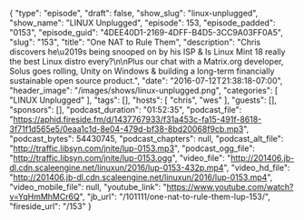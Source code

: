 {
  "type": "episode",
  "draft": false,
  "show_slug": "linux-unplugged",
  "show_name": "LINUX Unplugged",
  "episode": 153,
  "episode_padded": "0153",
  "episode_guid": "4DEE40D1-2169-4DFF-B4D5-3CC9A03FF0A5",
  "slug": "153",
  "title": "One NAT to Rule Them",
  "description": "Chris discovers he\u2019s being snooped on by his ISP & Is Linux Mint 18 really the  best Linux distro every?\n\nPlus our chat with a Matrix.org developer, Solus goes rolling, Unity on Windows & building a long-term financially sustainable open source product.",
  "date": "2016-07-12T21:38:18-07:00",
  "header_image": "/images/shows/linux-unplugged.png",
  "categories": [
    "LINUX Unplugged"
  ],
  "tags": [],
  "hosts": [
    "chris",
    "wes"
  ],
  "guests": [],
  "sponsors": [],
  "podcast_duration": "01:52:35",
  "podcast_file": "https://aphid.fireside.fm/d/1437767933/f31a453c-fa15-491f-8618-3f71f1d565e5/0eaa1c1d-8e04-479d-bf38-8bd20068f9cb.mp3",
  "podcast_bytes": 54430745,
  "podcast_chapters": null,
  "podcast_alt_file": "http://traffic.libsyn.com/jnite/lup-0153.mp3",
  "podcast_ogg_file": "http://traffic.libsyn.com/jnite/lup-0153.ogg",
  "video_file": "http://201406.jb-dl.cdn.scaleengine.net/linuxun/2016/lup-0153-432p.mp4",
  "video_hd_file": "http://201406.jb-dl.cdn.scaleengine.net/linuxun/2016/lup-0153.mp4",
  "video_mobile_file": null,
  "youtube_link": "https://www.youtube.com/watch?v=YqHmMhMCr6Q",
  "jb_url": "/101111/one-nat-to-rule-them-lup-153/",
  "fireside_url": "/153"
}

